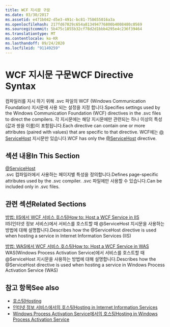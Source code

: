 ```yaml
---
title: WCF 지시문 구문
ms.date: 03/30/2017
ms.assetid: e471b042-d5e3-491c-bc81-758655016a3a
ms.openlocfilehash: 217fd67029c654a813494776800b4008480c0569
ms.sourcegitcommit: 5b475c1855b32cf78d2d1bbb4295e4c236f39464
ms.translationtype: MT
ms.contentlocale: ko-KR
ms.lasthandoff: 09/24/2020
ms.locfileid: "91149259"
---
```

# <a name="wcf-directive-syntax"></a><span data-ttu-id="6c94e-102">WCF 지시문 구문</span><span class="sxs-lookup"><span data-stu-id="6c94e-102">WCF Directive Syntax</span></span>

<span data-ttu-id="6c94e-103">컴파일러를 지시 하기 위해 .svc 파일의 WCF (Windows Communication Foundation) 지시문에 사용 되는 설정을 지정 합니다.</span><span class="sxs-lookup"><span data-stu-id="6c94e-103">Specifies settings used by the Windows Communication Foundation (WCF) directives in the .svc files to direct the compilers.</span></span> <span data-ttu-id="6c94e-104">각 지시문에는 해당 지시문에만 관련되는 하나 이상의 특성(값과 쌍을 이룸)이 포함됩니다.</span><span class="sxs-lookup"><span data-stu-id="6c94e-104">Each directive can contain one or more attributes (paired with values) that are specific to that directive.</span></span> <span data-ttu-id="6c94e-105">WCF에는 [ \@ ServiceHost](servicehost.md) 지시문만 있습니다.</span><span class="sxs-lookup"><span data-stu-id="6c94e-105">WCF has only the [\@ServiceHost](servicehost.md) directive.</span></span>  
  
## <a name="in-this-section"></a><span data-ttu-id="6c94e-106">섹션 내용</span><span class="sxs-lookup"><span data-stu-id="6c94e-106">In This Section</span></span>  

 [@ServiceHost](servicehost.md)  
 <span data-ttu-id="6c94e-107">.svc 컴파일러에서 사용하는 페이지별 특성을 정의합니다.</span><span class="sxs-lookup"><span data-stu-id="6c94e-107">Defines page-specific attributes used by the .svc compiler.</span></span> <span data-ttu-id="6c94e-108">.svc 파일에만 사용할 수 있습니다.</span><span class="sxs-lookup"><span data-stu-id="6c94e-108">Can be included only in .svc files.</span></span>  
  
## <a name="related-sections"></a><span data-ttu-id="6c94e-109">관련 섹션</span><span class="sxs-lookup"><span data-stu-id="6c94e-109">Related Sections</span></span>  

 [<span data-ttu-id="6c94e-110">방법: IIS에서 WCF 서비스 호스팅</span><span class="sxs-lookup"><span data-stu-id="6c94e-110">How to: Host a WCF Service in IIS</span></span>](../../../wcf/feature-details/how-to-host-a-wcf-service-in-iis.md)  
 <span data-ttu-id="6c94e-111">IIS(인터넷 정보 서비스)에서 서비스를 호스트할 때 @ServiceHost 지시문을 사용하는 방법에 대해 설명합니다.</span><span class="sxs-lookup"><span data-stu-id="6c94e-111">Describes how the @ServiceHost directive is used when hosting a service in Internet Information Services (IIS)</span></span>  
  
 [<span data-ttu-id="6c94e-112">방법: WAS에서 WCF 서비스 호스팅</span><span class="sxs-lookup"><span data-stu-id="6c94e-112">How to: Host a WCF Service in WAS</span></span>](../../../wcf/feature-details/how-to-host-a-wcf-service-in-was.md)  
 <span data-ttu-id="6c94e-113">WAS(Windows Process Activation Service)에서 서비스를 호스트할 때 @ServiceHost 지시문을 사용하는 방법에 대해 설명합니다.</span><span class="sxs-lookup"><span data-stu-id="6c94e-113">Describes how the @ServiceHost directive is used when hosting a service in Windows Process Activation Service (WAS)</span></span>  
  
## <a name="see-also"></a><span data-ttu-id="6c94e-114">참고 항목</span><span class="sxs-lookup"><span data-stu-id="6c94e-114">See also</span></span>

- [<span data-ttu-id="6c94e-115">호스팅</span><span class="sxs-lookup"><span data-stu-id="6c94e-115">Hosting</span></span>](../../../wcf/feature-details/hosting.md)
- [<span data-ttu-id="6c94e-116">인터넷 정보 서비스에서의 호스팅</span><span class="sxs-lookup"><span data-stu-id="6c94e-116">Hosting in Internet Information Services</span></span>](../../../wcf/feature-details/hosting-in-internet-information-services.md)
- [<span data-ttu-id="6c94e-117">Windows Process Activation Service에서의 호스팅</span><span class="sxs-lookup"><span data-stu-id="6c94e-117">Hosting in Windows Process Activation Service</span></span>](../../../wcf/feature-details/hosting-in-windows-process-activation-service.md)
